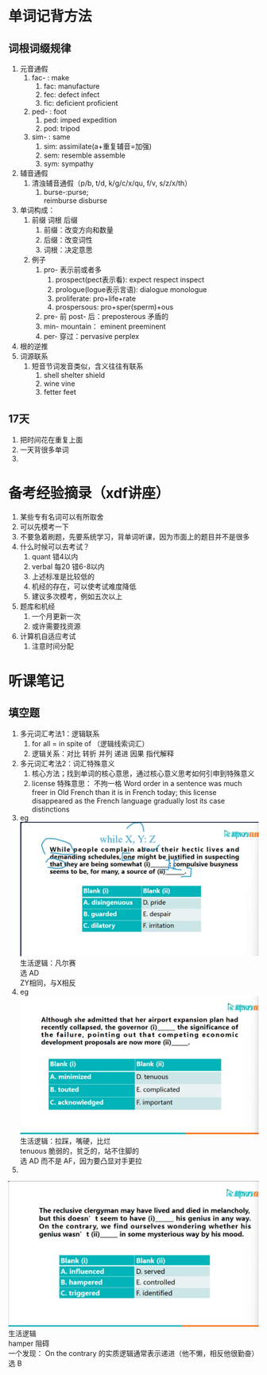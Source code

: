 # 单词记背方法
## 词根词缀规律
1. 元音通假
   1. fac- : make
      1. fac: manufacture
      2. fec: defect infect
      3. fic: deficient proficient
   2. ped- : foot
      1. ped: imped expedition
      2. pod: tripod
   3. sim- : same
      1. sim: assimilate(a+重复辅音=加强)
      2. sem: resemble assemble
      3. sym: sympathy
2. 辅音通假
   1. 清浊辅音通假（p/b, t/d, k/g/c/x/qu, f/v, s/z/x/th）
      1. burse-:purse;     
      reimburse disburse
3. 单词构成：
   1. 前缀 词根 后缀
      1. 前缀：改变方向和数量
      2. 后缀：改变词性
      3. 词根：决定意思
   2. 例子
      1. pro- 表示前或者多
         1. prospect(pect表示看): expect respect inspect
         2. prologue(logue表示言语): dialogue monologue
         3. proliferate: pro+life+rate
         4. prospersous: pro+sper(sperm)+ous
      2. pre- 前 post- 后：preposterous 矛盾的
      3. min- mountain： eminent preeminent
      4. per- 穿过：pervasive perplex
4. 根的逆推
5. 词源联系
   1. 短音节词发音类似，含义往往有联系
      1. shell shelter shield
      2. wine vine
      3. fetter feet
## 17天
1. 把时间花在重复上面
2. 一天背很多单词
3. 

# 备考经验摘录（xdf讲座）
1. 某些专有名词可以有所取舍
2. 可以先模考一下
3. 不要急着刷题，先要系统学习，背单词听课，因为市面上的题目并不是很多
4. 什么时候可以去考试？
   1. quant 错4以内
   2. verbal 每20 错6-8以内
   3. 上述标准是比较低的
   4. 机经的存在，可以使考试难度降低
   5. 建议多次模考，例如五次以上
5. 题库和机经
   1. 一个月更新一次
   2. 或许需要找资源
6. 计算机自适应考试
   1. 注意时间分配


# 听课笔记
## 填空题
1. 多元词汇考法1：逻辑联系
   1. for all = in spite of （逻辑线索词汇）
   2. 逻辑关系：对比 转折 并列 递进 因果 指代解释
2. 多元词汇考法2：词汇特殊意义
   1. 核心方法；找到单词的核心意思，通过核心意义思考如何引申到特殊意义
   2. license 特殊意思： 不拘一格 Word order in a sentence was much freer in Old French than it is in French today; this license disappeared as the French language gradually lost its case distinctions
3. eg
![pic1](/pic/1.jpg) 
生活逻辑：凡尔赛    
选 AD     
ZY相同，与X相反
4. eg
![pic2](/pic/2.jpg)    
生活逻辑：拉踩，嘴硬，比烂     
tenuous 脆弱的，贫乏的，站不住脚的        
选 AD 而不是 AF，因为要凸显对手更拉   
5.   
![](/pic/3.jpg)     
生活逻辑       
hamper 阻碍    
一个发现： On the contrary 的实质逻辑通常表示递进（他不懒，相反他很勤奋）   
选 B 